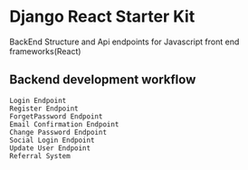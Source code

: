 # Django React Starter Kit



BackEnd Structure and Api endpoints for Javascript front end frameworks(React)
## Backend development workflow

```
Login Endpoint
Register Endpoint
ForgetPassword Endpoint
Email Confirmation Endpoint
Change Password Endpoint
Social Login Endpoint
Update User Endpoint
Referral System
```